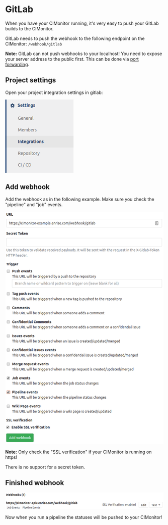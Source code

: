 # GitLab

When you have your CIMonitor running, it's very easy to push your GitLab builds to the CIMonitor.

GitLab needs to push the webhook to the following endpoint on the CIMonitor: `/webhook/gitlab`

**Note:** GitLab can not push webhooks to your localhost! You need to expose your server address to
the public first. This can be done via [port forwarding](https://lmgtfy.com?q=port+forwarding).

## Project settings

Open your project integration settings in gitlab:

![Integration settings menu](../img/gitlab/integration-settings.png)

## Add webhook

Add the webhook as in the following example. Make sure you check the "pipeline" and "job" events.

![Webhook configuration example](../img/gitlab/configure-webhook.png)

**Note:** Only check the "SSL verification" if your CIMonitor is running on https!

There is no support for a secret token.

## Finished webhook

![Finished webhook example](../img/gitlab/finished-webhook.png)

Now when you run a pipeline the statuses will be pushed to your CIMonitor!
